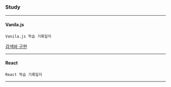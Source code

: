 ### Study

---

#### Vanila.js

```[README.md](README.md)
Vanila.js 학습 기록일지
```
[검색바 구현](https://github.com/kim13175/lecture-react/commit/186105ce682dead03c33f6418f17d337190b156b)

---

#### React

```
React 학습 기록일지
```

---
